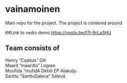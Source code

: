 # vainamoinen
Main repo for the project. The project is centered around


##Link to vedio demo 
https://youtu.be/f7l-9rLa3HU


## Team consists of

Henry “Caatius” Gill    
Maarit “maaritlo” Logren  
Moufida “mufidA Dkhili EP Alakulju  
Santtu “SanttuSaleva” Sälevä  
